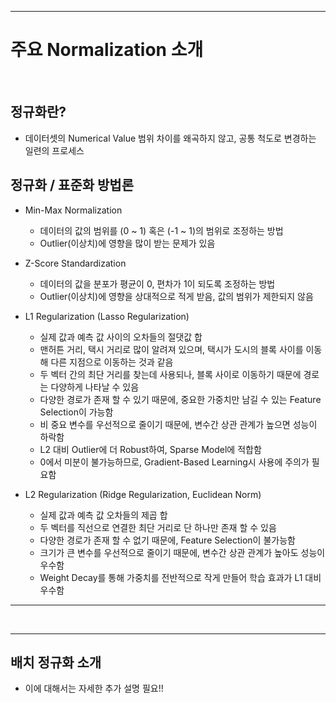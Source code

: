 

* * *
# 주요 Normalization 소개

</br>

## 정규화란?
- 데이터셋의 Numerical Value 범위 차이를 왜곡하지 않고, 공통 척도로 변경하는 일련의 프로세스

## 정규화 / 표준화 방법론
- Min-Max Normalization
  - 데이터의 값의 범위를 (0 ~ 1) 혹은 (-1 ~ 1)의 범위로 조정하는 방법
  - Outlier(이상치)에 영향을 많이 받는 문제가 있음

- Z-Score Standardization
  - 데이터의 값을 분포가 평균이 0, 편차가 1이 되도록 조정하는 방법
  - Outlier(이상치)에 영향을 상대적으로 적게 받음, 값의 범위가 제한되지 않음

- L1 Regularization (Lasso Regularization)
  - 실제 값과 예측 값 사이의 오차들의 절댓값 합
  - 맨허튼 거리, 택시 거리로 많이 알려져 있으며, 택시가 도시의 블록 사이를 이동해 다른 지점으로 이동하는 것과 같음
  - 두 벡터 간의 최단 거리를 찾는데 사용되나, 블록 사이로 이동하기 때문에 경로는 다양하게 나타날 수 있음
  - 다양한 경로가 존재 할 수 있기 때문에, 중요한 가중치만 남길 수 있는 Feature Selection이 가능함
  - 비 중요 변수를 우선적으로 줄이기 때문에, 변수간 상관 관계가 높으면 성능이 하락함
  - L2 대비 Outlier에 더 Robust하여, Sparse Model에 적합함
  - 0에서 미분이 불가능하므로, Gradient-Based Learning시 사용에 주의가 필요함

- L2 Regularization (Ridge Regularization, Euclidean Norm)
  - 실제 값과 예측 값 오차들의 제곱 합
  - 두 벡터를 직선으로 연결한 최단 거리로 단 하나만 존재 할 수 있음
  - 다양한 경로가 존재 할 수 없기 때문에, Feature Selection이 불가능함
  - 크기가 큰 변수를 우선적으로 줄이기 때문에, 변수간 상관 관계가 높아도 성능이 우수함
  - Weight Decay를 통해 가중치를 전반적으로 작게 만들어 학습 효과가 L1 대비 우수함

* * *

</br>


* * *

## 배치 정규화 소개
- 이에 대해서는 자세한 추가 설명 필요!!





